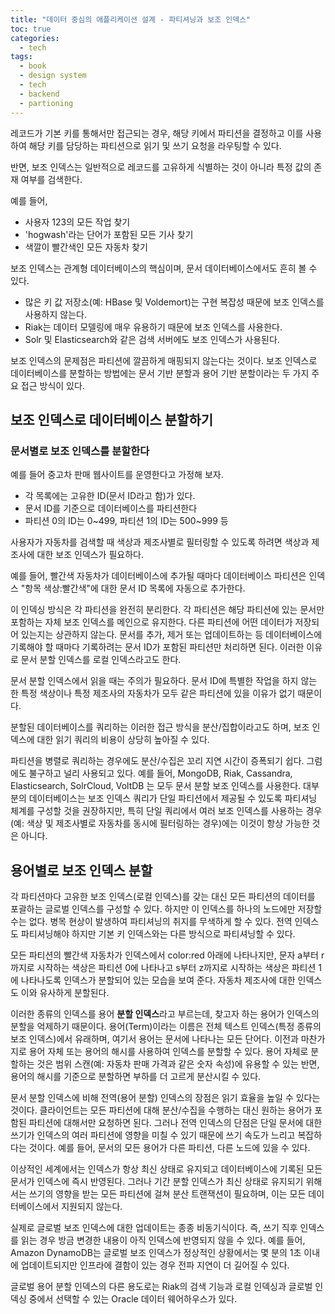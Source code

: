 ```yaml
---
title: "데이터 중심의 애플리케이션 설계 - 파티셔닝과 보조 인덱스"
toc: true
categories:
  - tech
tags:
  - book
  - design system
  - tech
  - backend
  - partioning
---
```


레코드가 기본 키를 통해서만 접근되는 경우, 해당 키에서 파티션을 결정하고 이를 사용하여 해당 키를 담당하는 파티션으로 읽기 및 쓰기 요청을 라우팅할 수 있다.

반면, 보조 인덱스는 일반적으로 레코드를 고유하게 식별하는 것이 아니라 특정 값의 존재 여부를 검색한다.

예를 들어,

- 사용자 123의 모든 작업 찾기
- 'hogwash'라는 단어가 포함된 모든 기사 찾기
- 색깔이 빨간색인 모든 자동차 찾기

보조 인덱스는 관계형 데이터베이스의 핵심이며, 문서 데이터베이스에서도 흔히 볼 수 있다.

- 많은 키 값 저장소(예: HBase 및 Voldemort)는 구현 복잡성 때문에 보조 인덱스를 사용하지 않는다.
- Riak는 데이터 모델링에 매우 유용하기 때문에 보조 인덱스를 사용한다.
- Solr 및 Elasticsearch와 같은 검색 서버에도 보조 인덱스가 사용된다.

보조 인덱스의 문제점은 파티션에 깔끔하게 매핑되지 않는다는 것이다.
보조 인덱스로 데이터베이스를 분할하는 방법에는 문서 기반 분할과 용어 기반 분할이라는 두 가지 주요 접근 방식이 있다.

## 보조 인덱스로 데이터베이스 분할하기

### 문서별로 보조 인덱스를 분할한다

예를 들어 중고차 판매 웹사이트를 운영한다고 가정해 보자.

- 각 목록에는 고유한 ID(문서 ID라고 함)가 있다.
- 문서 ID를 기준으로 데이터베이스를 파티션한다
- 파티션 0의 ID는 0~499, 파티션 1의 ID는 500~999 등

사용자가 자동차를 검색할 때 색상과 제조사별로 필터링할 수 있도록 하려면 색상과 제조사에 대한 보조 인덱스가 필요하다.

예를 들어, 빨간색 자동차가 데이터베이스에 추가될 때마다 데이터베이스 파티션은 인덱스 "항목 색상:빨간색"에 대한 문서 ID 목록에 자동으로 추가한다.

이 인덱싱 방식은 각 파티션을 완전히 분리한다. 각 파티션은 해당 파티션에 있는 문서만 포함하는 자체 보조 인덱스를 메인으로 유지한다. 다른 파티션에 어떤 데이터가 저장되어 있는지는 상관하지 않는다. 문서를 추가, 제거 또는 업데이트하는 등 데이터베이스에 기록해야 할 때마다 기록하려는 문서 ID가 포함된 파티션만 처리하면 된다. 이러한 이유로 문서 분할 인덱스를 로컬 인덱스라고도 한다.

문서 분할 인덱스에서 읽을 때는 주의가 필요하다. 문서 ID에 특별한 작업을 하지 않는 한 특정 색상이나 특정 제조사의 자동차가 모두 같은 파티션에 있을 이유가 없기 때문이다.

분할된 데이터베이스를 쿼리하는 이러한 접근 방식을 분산/집합이라고도 하며, 보조 인덱스에 대한 읽기 쿼리의 비용이 상당히 높아질 수 있다.

파티션을 병렬로 쿼리하는 경우에도 분산/수집은 꼬리 지연 시간이 증폭되기 쉽다. 그럼에도 불구하고 널리 사용되고 있다.
예를 들어, MongoDB, Riak, Cassandra, Elasticsearch, SolrCloud, VoltDB 는 모두 문서 분할 보조 인덱스를 사용한다. 대부분의 데이터베이스는 보조 인덱스 쿼리가 단일 파티션에서 제공될 수 있도록 파티셔닝 체계를 구성할 것을 권장하지만, 특히 단일 쿼리에서 여러 보조 인덱스를 사용하는 경우(예: 색상 및 제조사별로 자동차를 동시에 필터링하는 경우)에는 이것이 항상 가능한 것은 아니다.

## 용어별로 보조 인덱스 분할

각 파티션마다 고유한 보조 인덱스(로컬 인덱스)를 갖는 대신 모든 파티션의 데이터를 포괄하는 글로벌 인덱스를 구성할 수 있다. 하지만 이 인덱스를 하나의 노드에만 저장할 수는 없다. 병목 현상이 발생하여 파티셔닝의 취지를 무색하게 할 수 있다. 전역 인덱스도 파티셔닝해야 하지만 기본 키 인덱스와는 다른 방식으로 파티셔닝할 수 있다.

모든 파티션의 빨간색 자동차가 인덱스에서 color:red 아래에 나타나지만, 문자 a부터 r까지로 시작하는 색상은 파티션 0에 나타나고 s부터 z까지로 시작하는 색상은 파티션 1에 나타나도록 인덱스가 분할되어 있는 모습을 보여 준다. 자동차 제조사에 대한 인덱스도 이와 유사하게 분할된다.

이러한 종류의 인덱스를 용어 **분할 인덱스**라고 부르는데, 찾고자 하는 용어가 인덱스의 분할을 억제하기 때문이다. 용어(Term)이라는 이름은 전체 텍스트 인덱스(특정 종류의 보조 인덱스)에서 유래하며, 여기서 용어는 문서에 나타나는 모든 단어다.
이전과 마찬가지로 용어 자체 또는 용어의 해시를 사용하여 인덱스를 분할할 수 있다. 용어 자체로 분할하는 것은 범위 스캔(예: 자동차 판매 가격과 같은 숫자 속성)에 유용할 수 있는 반면, 용어의 해시를 기준으로 분할하면 부하를 더 고르게 분산시킬 수 있다.

문서 분할 인덱스에 비해 전역(용어 분할) 인덱스의 장점은 읽기 효율을 높일 수 있다는 것이다. 클라이언트는 모든 파티션에 대해 분산/수집을 수행하는 대신 원하는 용어가 포함된 파티션에 대해서만 요청하면 된다. 그러나 전역 인덱스의 단점은 단일 문서에 대한 쓰기가 인덱스의 여러 파티션에 영향을 미칠 수 있기 때문에 쓰기 속도가 느리고 복잡하다는 것이다. 예를 들어, 문서의 모든 용어가 다른 파티션, 다른 노드에 있을 수 있다.

이상적인 세계에서는 인덱스가 항상 최신 상태로 유지되고 데이터베이스에 기록된 모든 문서가 인덱스에 즉시 반영된다. 그러나 기간 분할 인덱스가 최신 상태로 유지되기 위해서는 쓰기의 영향을 받는 모든 파티션에 걸쳐 분산 트랜잭션이 필요하며, 이는 모든 데이터베이스에서 지원되지 않는다.

실제로 글로벌 보조 인덱스에 대한 업데이트는 종종 비동기식이다. 즉, 쓰기 직후 인덱스를 읽는 경우 방금 변경한 내용이 아직 인덱스에 반영되지 않을 수 있다. 예를 들어, Amazon DynamoDB는 글로벌 보조 인덱스가 정상적인 상황에서는 몇 분의 1초 이내에 업데이트되지만 인프라에 결함이 있는 경우 전파 지연이 더 길어질 수 있다.

글로벌 용어 분할 인덱스의 다른 용도로는 Riak의 검색 기능과 로컬 인덱싱과 글로벌 인덱싱 중에서 선택할 수 있는 Oracle 데이터 웨어하우스가 있다.
